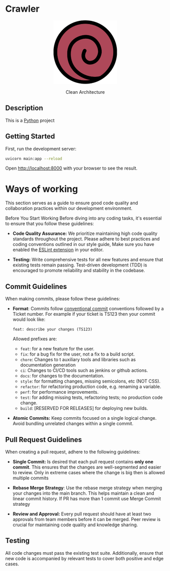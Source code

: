 # Crawler
<p align="center">
<a href="#" target="blank"><img src="https://github.com/Daniel-Pliego/Proyecto_BRIW/blob/develop/resources/Uzumaki_Symbole.png" width="200" alt="equipo" /></a>
</p>
<p align="center">Clean Architecture</p>
<p align="center">

## Description

This is a [Python](https://www.python.org/) project

## Getting Started

First, run the development server:

```bash
uvicorn main:app --reload
```

Open [http://localhost:8000](http://localhost:8000) with your browser to see the result.


# Ways of working

This section serves as a guide to ensure good code quality and collaboration practices within our development environment.

Before You Start Working
Before diving into any coding tasks, it's essential to ensure that you follow these guidelines:

- **Code Quality Assurance:** We prioritize maintaining high code quality standards throughout the project. Please adhere to best practices and coding conventions outlined in our style guide, Make sure you have enabled the [ESLint extension](https://marketplace.visualstudio.com/items?itemName=dbaeumer.vscode-eslint) in your editor.

- **Testing:** Write comprehensive tests for all new features and ensure that existing tests remain passing. Test-driven development (TDD) is encouraged to promote reliability and stability in the codebase.

## Commit Guidelines
When making commits, please follow these guidelines:

- **Format**: Commits follow [conventional commit](https://www.conventionalcommits.org/en/v1.0.0/) conventions followed by a Ticket number.
   For example if your ticket is TS123 then your commit would look like:
   ```
   feat: describe your changes (TS123)
   ```
   Allowed prefixes are:
   - `feat`: for a new feature for the user.
   - `fix`: for a bug fix for the user, not a fix to a build script.
   - `chore`: Changes to t auxiliary tools and libraries such as documentation generation
   - `ci`: Changes to CI/CD tools such as jenkins or github actions.
   - `docs`: for changes to the documentation.
   - `style`: for formatting changes, missing semicolons, etc (NOT CSS).
   - `refactor`: for refactoring production code, e.g. renaming a variable.
   - `perf`: for performance improvements.
   - `test`: for adding missing tests, refactoring tests; no production code change.
   - `build`: [RESERVED FOR RELEASES] for deploying new builds.

- **Atomic Commits:** Keep commits focused on a single logical change. Avoid bundling unrelated changes within a single commit.

## Pull Request Guidelines
When creating a pull request, adhere to the following guidelines:

- **Single Commit:** Is desired that each pull request contains __**only one commit**__. This ensures that the changes are well-segmented and easier to review. Only in extreme cases where the change is big then is allowed multiple commits

- **Rebase Merge Strategy**: Use the rebase merge strategy when merging your changes into the main branch. This helps maintain a clean and linear commit history. If PR has more than 1 commit use Merge Commit strategy

- **Review and Approval:** Every pull request should have at least two approvals from team members before it can be merged. Peer review is crucial for maintaining code quality and knowledge sharing.

## Testing
All code changes must pass the existing test suite. Additionally, ensure that new code is accompanied by relevant tests to cover both positive and edge cases.
